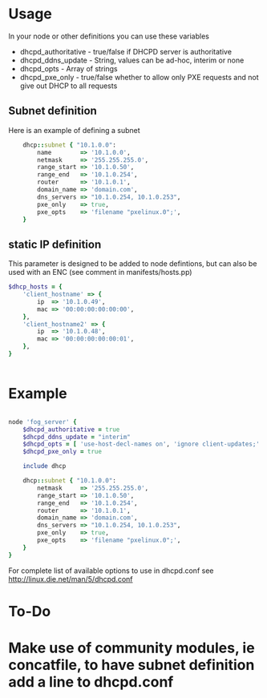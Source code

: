# Usage #

In your node or other definitions you can use these variables

* dhcpd_authoritative - true/false if DHCPD server is authoritative
* dhcpd_ddns_update - String, values can be ad-hoc, interim or none
* dhcpd_opts - Array of strings
* dhcpd_pxe_only - true/false whether to allow only PXE requests and not give out DHCP to all requests

## Subnet definition ##

Here is an example of defining a subnet

```ruby
    dhcp::subnet { "10.1.0.0":
        name        => '10.1.0.0',
        netmask     => '255.255.255.0',
        range_start => '10.1.0.50',
        range_end   => '10.1.0.254',
        router      => '10.1.0.1',
        domain_name => 'domain.com',
        dns_servers => "10.1.0.254, 10.1.0.253",
        pxe_only    => true,
        pxe_opts    => 'filename "pxelinux.0";',
    }
```

## static IP definition ##

This parameter is designed to be added to node defintions, but can also be used with an ENC (see comment in manifests/hosts.pp)

```ruby
$dhcp_hosts = {
	'client_hostname' => {
		ip	=> '10.1.0.49',
		mac	=> '00:00:00:00:00:00',
	},
	'client_hostname2' => {
		ip	=> '10.1.0.48',
		mac	=> '00:00:00:00:00:01',
	},
}
	
```


# Example #

```ruby

node 'fog_server' {
    $dhcpd_authoritative = true
    $dhcpd_ddns_update = "interim"
    $dhcpd_opts = [ 'use-host-decl-names on', 'ignore client-updates;' ]
    $dhcpd_pxe_only = true

    include dhcp

    dhcp::subnet { "10.1.0.0":
        netmask     => '255.255.255.0',
        range_start => '10.1.0.50',
        range_end   => '10.1.0.254',
        router      => '10.1.0.1',
        domain_name => 'domain.com',
        dns_servers => "10.1.0.254, 10.1.0.253",
        pxe_only    => true,
        pxe_opts    => 'filename "pxelinux.0";',
    }
}
```

For complete list of available options to use in dhcpd.conf see http://linux.die.net/man/5/dhcpd.conf

# To-Do #

# Make use of community modules, ie concatfile, to have subnet definition add a line to dhcpd.conf
